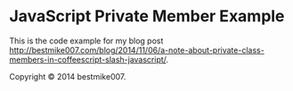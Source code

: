 JavaScript Private Member Example
=================================

This is the code example for my blog post <http://bestmike007.com/blog/2014/11/06/a-note-about-private-class-members-in-coffeescript-slash-javascript/>.

Copyright © 2014 bestmike007.